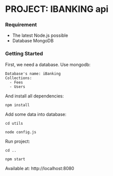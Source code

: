 # PROJECT: IBANKING api

### Requirement

- The latest Node.js possible
- Database MongoDB

### Getting Started

First, we need a database. Use mongodb:

```
Database's name: iBanking
Collections:
  - Fees
  - Users
```

And install all dependencies:

```
npm install
```

Add some data into database:

```
cd utils
```

```
node config.js
```

Run project:

```
cd ..
```

```
npm start
```

Available at: http://localhost:8080
